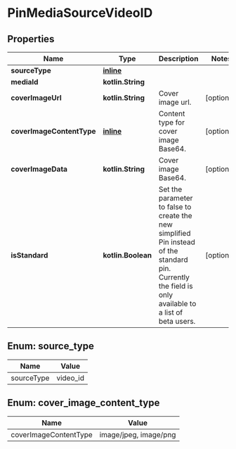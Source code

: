 
# PinMediaSourceVideoID

## Properties
| Name | Type | Description | Notes |
| ------------ | ------------- | ------------- | ------------- |
| **sourceType** | [**inline**](#SourceType) |  |  |
| **mediaId** | **kotlin.String** |  |  |
| **coverImageUrl** | **kotlin.String** | Cover image url. |  [optional] |
| **coverImageContentType** | [**inline**](#CoverImageContentType) | Content type for cover image Base64. |  [optional] |
| **coverImageData** | **kotlin.String** | Cover image Base64. |  [optional] |
| **isStandard** | **kotlin.Boolean** | Set the parameter to false to create the new simplified Pin instead of the standard pin. Currently the field is only available to a list of beta users. |  [optional] |


<a id="SourceType"></a>
## Enum: source_type
| Name | Value |
| ---- | ----- |
| sourceType | video_id |


<a id="CoverImageContentType"></a>
## Enum: cover_image_content_type
| Name | Value |
| ---- | ----- |
| coverImageContentType | image/jpeg, image/png |



